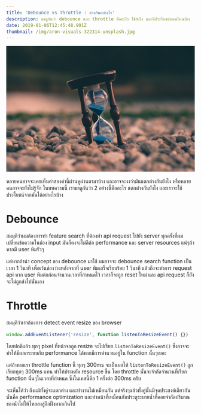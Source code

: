 ```yaml
---
title: 'Debounce vs Throttle : ต่างกันอย่างไร'
description: มาดูกันว่า debounce และ throttle คืออะไร ใช้ยังไง และมีประโยชน์ตอนไหนบ้าง
date: 2019-01-06T12:45:48.991Z
thumbnail: /img/aron-visuals-322314-unsplash.jpg
---
```


![Timer](/img/aron-visuals-322314-unsplash.jpg)

หลายคนอาจจะเคยเห็นคำสองคำนี้ผ่านหูผ่านตามาบ้าง และอาจจะงงว่ามันแตกต่างกันยังไง หรือหลายคนอาจจะยังไม่รู้จัก ในบทความนี้ เรามาดูกันว่า 2 อย่างนี้คืออะไร แตกต่างกันยังไง และเราจะใช้ประโยชน์จากมันได้อย่างไรบ้าง

# **Debounce**

สมมุติว่าผมต้องการทำ feature search ที่ต้องทำ api request ไปยัง server ทุกครั้งที่ผมเปลี่ยนข้อความในช่อง input มันก็คงจะไม่ดีต่อ performance และ server resources แน่ๆถ้าหากมี user พิมรัวๆ

แต่หากถ้านำ concept ของ debounce มาใช้ ผมอาจจะ debounce search function เป็นเวลา 1 วินาที เพื่อเว้นช่องว่างหลังจากที่ user พิมเสร็จเรียบร้อย 1 วินาที แล้วถึงจะทำการ request api หาก user พิมต่อก่อนจำนวนเวลาที่กำหนดไว้ เวลาก็จะถูก reset ใหม่ และ api request ก็ยังจะไม่ถูกส่งไปนั่นเอง

# Throttle

สมมุติว่าเราต้องการ detect event resize ของ browser

```js
window.addEventListener('resize', function listenToResizeEvent() {})
```

โดยปกติแล้ว ทุกๆ pixel ที่หน้าจอถูก resize จะไปเรียก `listenToResizeEvent()` ซึ่งอาจจะทำให้มีผลกระทบกับ performance ได้หากมีการคำนวนอยู่ใน function นั้นๆเยอะ

แต่ถ้าหากเรา throttle function นี้ ทุกๆ 300ms จะเป็นผลให้ `listenToResizeEvent()` ถูกเรียกทุกๆ 300ms แทน ทำให้ประหยัด resource ขึ้น โดย throttle นั้นจะจำกัดจำนวนที่เรียก function นั้นๆในเวลาที่กำหนด ซึ่งในเคสนี้คือ 1 ครั้งต่อ 300ms ครับ

จะเห็นได้ว่า ถึงแม้ทั้งคู่จะแตกต่าง และทำงานไม่เหมือนกัน แต่จริงๆแล้วทั้งคู่นั้นมีจุดประสงค์เดียวกันนั่นคือ performance optimization และทำหน้าที่เหมือนกับประตูระบายน้ำที่คอยจำกัดปริมาณของน้ำไม่ให้ไหลลงสู่อีกฝั่งมากเกินไป
